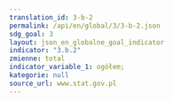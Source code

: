 ```yaml
---
translation_id: 3-b-2
permalink: /api/en/global/3/3-b-2.json
sdg_goal: 3
layout: json_en_globalne_goal_indicator
indicator: "3.b.2"
zmienne: total
indicator_variable_1: ogółem;
kategorie: null
source_url: www.stat.gov.pl
---
```

